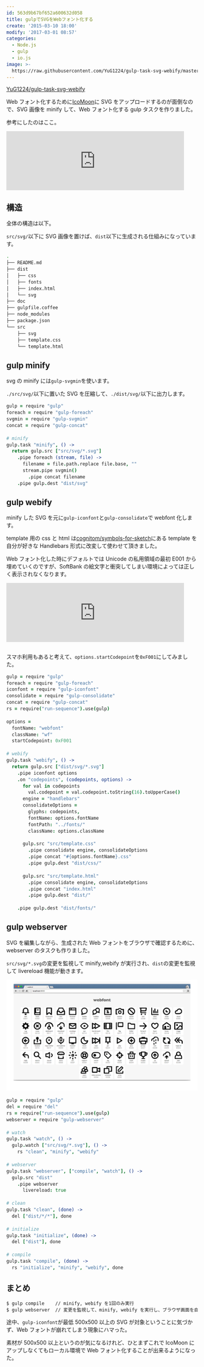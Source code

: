 ```yaml
---
id: 563d9b67bf652a600632d058
title: gulpでSVGをWebフォント化する
create: '2015-03-10 18:00'
modify: '2017-03-01 08:57'
categories:
  - Node.js
  - gulp
  - io.js
image: >-
  https://raw.githubusercontent.com/YuG1224/gulp-task-svg-webify/master/doc/sample.png
---
```


[YuG1224/gulp-task-svg-webify](https://github.com/YuG1224/gulp-task-svg-webify)

Web フォント化するために[IcoMoon](https://icomoon.io/)に SVG をアップロードするのが面倒なので、SVG 画像を minify して、Web フォント化する gulp タスクを作りました。

参考にしたのはここ。

<iframe class="bookmarklet hatena-embed" src="http://hatenablog.com/embed?url=http%3A%2F%2Fwhiskers.nukos.kitchen%2F2014%2F12%2F23%2Fgulp-consolidate.html" title="これからはじめるGulp（23）：gulp-consolidateでgulp-iconfontで作ったアイコンフォントのシンボル一覧HTMLを作る | Webデザイン、フロントエンド系の技術に関する備忘録 - whiskers" style="border:none;display:block;margin:0 0 1.7rem;overflow:hidden;height:155px;width:100%;max-width:468px;"><a href="http://whiskers.nukos.kitchen/2014/12/23/gulp-consolidate.html" target="_blank">これからはじめるGulp（23）：gulp-consolidateでgulp-iconfontで作ったアイコンフォントのシンボル一覧HTMLを作る | Webデザイン、フロントエンド系の技術に関する備忘録 - whiskers</a></iframe>

<!-- more -->

## 構造

全体の構造は以下。

`src/svg/`以下に SVG 画像を置けば、`dist`以下に生成される仕組みになっています。

```bash
.
├── README.md
├── dist
│   ├── css
│   ├── fonts
│   ├── index.html
│   └── svg
├── doc
├── gulpfile.coffee
├── node_modules
├── package.json
└── src
    ├── svg
    ├── template.css
    └── template.html
```

## gulp minify

svg の minify には`gulp-svgmin`を使います。

`./src/svg/`以下に置いた SVG を圧縮して、`./dist/svg/`以下に出力します。

```coffee
gulp = require "gulp"
foreach = require "gulp-foreach"
svgmin = require "gulp-svgmin"
concat = require "gulp-concat"

# minify
gulp.task "minify", () ->
  return gulp.src ["src/svg/*.svg"]
    .pipe foreach (stream, file) ->
      filename = file.path.replace file.base, ""
      stream.pipe svgmin()
        .pipe concat filename
    .pipe gulp.dest "dist/svg"
```

## gulp webify

minify した SVG を元に`gulp-iconfont`と`gulp-consolidate`で webfont 化します。

template 用の css と html は[cognitom/symbols-for-sketch](https://github.com/cognitom/symbols-for-sketch/tree/master/templates)にある template を自分が好きな Handlebars 形式に改変して使わせて頂きました。

Web フォント化した時にデフォルトでは Unicode の私用領域の最初 E001 から埋めていくのですが、SoftBank の絵文字と衝突してしまい環境によっては正しく表示されなくなります。

<iframe class="bookmarklet hatena-embed" src="http://hatenablog.com/embed?url=http%3A%2F%2Fja.wikipedia.org%2Fwiki%2F%25E6%2590%25BA%25E5%25B8%25AF%25E9%259B%25BB%25E8%25A9%25B1%25E3%2581%25AE%25E7%25B5%25B5%25E6%2596%2587%25E5%25AD%2597" title="携帯電話の絵文字 - Wikipedia" style="border:none;display:block;margin:0 0 1.7rem;overflow:hidden;height:155px;width:100%;max-width:468px;"><a href="http://ja.wikipedia.org/wiki/%E6%90%BA%E5%B8%AF%E9%9B%BB%E8%A9%B1%E3%81%AE%E7%B5%B5%E6%96%87%E5%AD%97" target="_blank">携帯電話の絵文字 - Wikipedia</a></iframe>

スマホ利用もあると考えて、`options.startCodepoint`を`0xF001`にしてみました。

```coffee
gulp = require "gulp"
foreach = require "gulp-foreach"
iconfont = require "gulp-iconfont"
consolidate = require "gulp-consolidate"
concat = require "gulp-concat"
rs = require("run-sequence").use(gulp)

options =
  fontName: "webfont"
  className: "wf"
  startCodepoint: 0xF001

# webify
gulp.task "webify", () ->
  return gulp.src ["dist/svg/*.svg"]
    .pipe iconfont options
    .on "codepoints", (codepoints, options) ->
      for val in codepoints
        val.codepoint = val.codepoint.toString(16).toUpperCase()
      engine = "handlebars"
      consolidateOptions =
        glyphs: codepoints,
        fontName: options.fontName
        fontPath: "../fonts/"
        className: options.className

      gulp.src "src/template.css"
        .pipe consolidate engine, consolidateOptions
        .pipe concat "#{options.fontName}.css"
        .pipe gulp.dest "dist/css/"

      gulp.src "src/template.html"
        .pipe consolidate engine, consolidateOptions
        .pipe concat "index.html"
        .pipe gulp.dest "dist/"

    .pipe gulp.dest "dist/fonts/"
```

## gulp webserver

SVG を編集しながら、生成された Web フォントをブラウザで確認するために、webserver のタスクも作りました。

`src/svg/*.svg`の変更を監視して minify,webify が実行され、`dist`の変更を監視して livereload 機能が動きます。

![debug画面](https://raw.githubusercontent.com/YuG1224/gulp-task-svg-webify/master/doc/sample.png)

```coffee
gulp = require "gulp"
del = require "del"
rs = require("run-sequence").use(gulp)
webserver = require "gulp-webserver"

# watch
gulp.task "watch", () ->
  gulp.watch ["src/svg/*.svg"], () ->
    rs "clean", "minify", "webify"

# webserver
gulp.task "webserver", ["compile", "watch"], () ->
  gulp.src "dist"
    .pipe webserver
      livereload: true

# clean
gulp.task "clean", (done) ->
  del ["dist/*/*"], done

# initialize
gulp.task "initialize", (done) ->
  del ["dist"], done

# compile
gulp.task "compile", (done) ->
  rs "initialize", "minify", "webify", done
```

## まとめ

```bash
$ gulp compile    // minify, webify を1回のみ実行
$ gulp webserver  // 変更を監視して、minify, webify を実行し、ブラウザ画面を自動更新
```

途中、`gulp-iconfont`が最低 500x500 以上の SVG が対象ということに気づかず、Web フォントが崩れてしまう現象にハマった。

素材が 500x500 以上というのが気になるけれど、ひとまずこれで IcoMoon にアップしなくてもローカル環境で Web フォント化することが出来るようになった。
